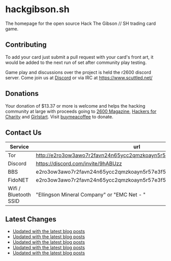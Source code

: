 # hackgibson.sh
The homepage for the open source Hack The Gibson // SH trading card game.


## Contributing

To add your card just submit a pull request with your card's front art, it would be added to the next run of set after community play testing.

Game play and discussions over the project is held the r2600 discord server. Come join us at [Discord](https://discord.com/invite/9hABUzz) or via IRC at https://www.scuttled.net/


## Donations

Your donation of $13.37 or more is welcome and helps the hacking community at large with proceeds going to [2600 Magazine](https://2600.com/), [Hackers for Charity](https://hackersforcharity.org) and [Girlstart](https://girlstart.org).  Visit [buymeacoffee](https://www.buymeacoffee.com/hackgibson.sh) to donate.


## Contact Us

Service | url
-|-
Tor | http://e2ro3ow3awo7r2favn24n65ycc2qmzkoayn5r57e3f56nvjwdcgg32ad.onion
Discord | https://discord.com/invite/9hABUzz
BBS | e2ro3ow3awo7r2favn24n65ycc2qmzkoayn5r57e3f56nvjwdcgg32ad.onion:23
FidoNET | e2ro3ow3awo7r2favn24n65ycc2qmzkoayn5r57e3f56nvjwdcgg32ad.onion:24554
Wifi / Bluetooth SSID | "Ellingson Mineral Company" or "EMC Net - <fidonet address>"

## Latest Changes
<!-- BLOG-POST-LIST:START -->
- [Updated with the latest blog posts](https://github.com/DFW2600/hackgibson.sh/commit/23df9466e7bcf5c118d4cd7c4455e0a00168a12b)
- [Updated with the latest blog posts](https://github.com/DFW2600/hackgibson.sh/commit/8b55bf69e886c70303a0d737d53ef87d81a7e7f1)
- [Updated with the latest blog posts](https://github.com/DFW2600/hackgibson.sh/commit/509b30fe1ee4b15bc59f5c23e405522c3e4c36b8)
- [Updated with the latest blog posts](https://github.com/DFW2600/hackgibson.sh/commit/6460966b377cf5bcc5ccf568b46cd5a7f4c78763)
- [Updated with the latest blog posts](https://github.com/DFW2600/hackgibson.sh/commit/b9387dfeb1b40c78c28e3af24b0b219422c7d638)
<!-- BLOG-POST-LIST:END -->

